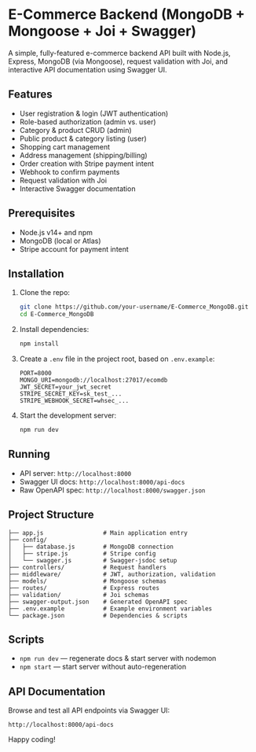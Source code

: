# E-Commerce Backend (MongoDB + Mongoose + Joi + Swagger)

A simple, fully-featured e-commerce backend API built with Node.js, Express, MongoDB (via Mongoose), request validation with Joi, and interactive API documentation using Swagger UI.

## Features

* User registration & login (JWT authentication)
* Role-based authorization (admin vs. user)
* Category & product CRUD (admin)
* Public product & category listing (user)
* Shopping cart management
* Address management (shipping/billing)
* Order creation with Stripe payment intent
* Webhook to confirm payments
* Request validation with Joi
* Interactive Swagger documentation

## Prerequisites

* Node.js v14+ and npm
* MongoDB (local or Atlas)
* Stripe account for payment intent

## Installation

1. Clone the repo:

   ```bash
   git clone https://github.com/your-username/E-Commerce_MongoDB.git
   cd E-Commerce_MongoDB
   ```
2. Install dependencies:

   ```bash
   npm install
   ```
3. Create a `.env` file in the project root, based on `.env.example`:

   ```dotenv
   PORT=8000
   MONGO_URI=mongodb://localhost:27017/ecomdb
   JWT_SECRET=your_jwt_secret
   STRIPE_SECRET_KEY=sk_test_...
   STRIPE_WEBHOOK_SECRET=whsec_...
   ```
4. Start the development server:

   ```bash
   npm run dev
   ```

## Running

* API server: `http://localhost:8000`
* Swagger UI docs: `http://localhost:8000/api-docs`
* Raw OpenAPI spec: `http://localhost:8000/swagger.json`

## Project Structure

```
├── app.js                 # Main application entry
├── config/
│   ├── database.js        # MongoDB connection
│   ├── stripe.js          # Stripe config
│   └── swagger.js         # Swagger-jsdoc setup
├── controllers/           # Request handlers
├── middleware/            # JWT, authorization, validation
├── models/                # Mongoose schemas
├── routes/                # Express routes
├── validation/            # Joi schemas
├── swagger-output.json    # Generated OpenAPI spec
├── .env.example           # Example environment variables
└── package.json           # Dependencies & scripts
```

## Scripts

* `npm run dev` — regenerate docs & start server with nodemon
* `npm start` — start server without auto-regeneration

## API Documentation

Browse and test all API endpoints via Swagger UI:

```
http://localhost:8000/api-docs
```

Happy coding!
